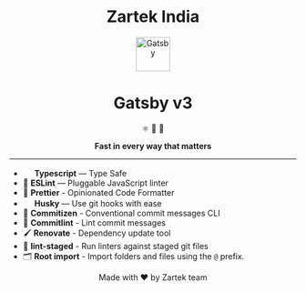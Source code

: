 <h1 align="center">Zartek India</h1>
<p align="center">
  <a href="https://www.gatsbyjs.com">
    <img alt="Gatsby" src="https://www.gatsbyjs.com/Gatsby-Monogram.svg" width="60" />
  </a>
</p>
<h1 align="center">
  Gatsby v3
</h1>

<p align="center">
  ⚛️ 📄 🚀
</p>
<p align="center">
  <strong>
    Fast in every way that matters
  </strong>
</p>

<hr/>

- <img src="https://emojis.slackmojis.com/emojis/images/1479745458/1383/typescript.png?1479745458" width=16 /> **Typescript** — Type Safe
- 📏 **ESLint** — Pluggable JavaScript linter
- 💖 **Prettier** - Opinionated Code Formatter
- <img src="https://pbs.twimg.com/profile_images/549561819010854912/AJonc96g.png" width="16"> **Husky** — Use git hooks with ease
- 📄 **Commitizen** - Conventional commit messages CLI
- 🚓 **Commitlint** - Lint commit messages
- 🖌 **Renovate** - Dependency update tool
- 🚫 **lint-staged** - Run linters against staged git files
- 🗂 **Root import** - Import folders and files using the `@` prefix.

<p  align="center"> Made with ♥ by Zartek team</p>
